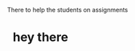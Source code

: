 There to help the students on assignments

<h1> 
   hey there 
   <img src="https://media.giphy.com/media/hvRJCLFzcasrR4ia7z/giphy.gif" width="30px"/> 
 </h1>
<!---
gdckcomputerd/gdckcomputerd is a ✨ special ✨ repository because its `README.md` (this file) appears on your GitHub profile.
You can click the Preview link to take a look at your changes.
--->
